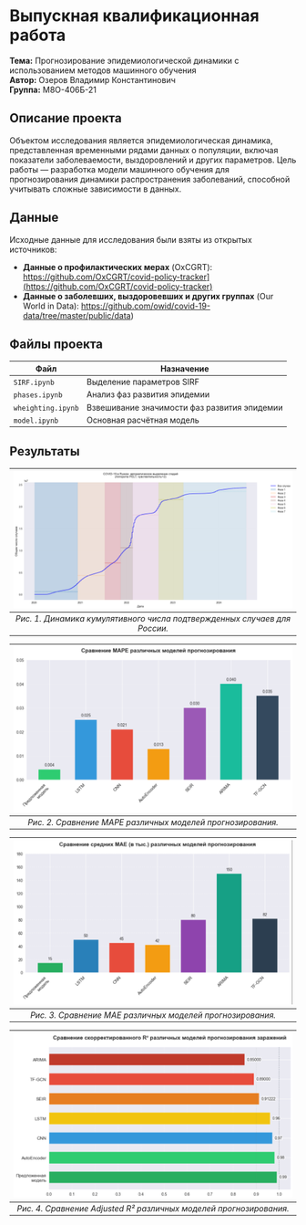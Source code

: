 # Выпускная квалификационная работа  
**Тема:** Прогнозирование эпидемиологической динамики с использованием методов машинного обучения  
**Автор:** Озеров Владимир Константинович                                           
 **Группа:** М8О-406Б-21


## Описание проекта  
Объектом исследования является эпидемиологическая динамика, представленная временными рядами данных о популяции, включая показатели заболеваемости, выздоровлений и других параметров. 
Цель работы — разработка модели машинного обучения для прогнозирования динамики распространения заболеваний, способной учитывать сложные зависимости в данных.
 

## Данные  
Исходные данные для исследования были взяты из открытых источников:  
- **Данные о профилактических мерах** (OxCGRT): https://github.com/OxCGRT/covid-policy-tracker](https://github.com/OxCGRT/covid-policy-tracker)  
- **Данные о заболевших, выздоровевших и других группах** (Our World in Data): https://github.com/owid/covid-19-data/tree/master/public/data)  

## Файлы проекта  
| Файл                  | Назначение                                                                 |
|-----------------------|---------------------------------------------------------------------------|
| `SIRF.ipynb`          | Выделение параметров SIRF         |
| `phases.ipynb`        | Анализ фаз развития эпидемии                              |
| `wheighting.ipynb`    | Взвешивание значимости фаз развития эпидемии  |
| `model.ipynb`         | Основная расчётная модель                         |

## Результаты


| ![График](images/Russia_Phases.png) |
|:-----------------------------------:|
| *Рис. 1. Динамика кумулятивного числа подтвержденных случаев для России.* |

| ![MAPE](images/MAPE.png) |
|:-----------------------------------:|
| *Рис. 2. Сравнение MAPE различных моделей прогнозирования.* |

| ![MAE](images/MAE.png) |
|:-----------------------------------:|
| *Рис. 3. Сравнение MAE различных моделей прогнозирования.* |

| ![R2](images/R2.png) |
|:-----------------------------------:|
| *Рис. 4. Сравнение Adjusted R² различных моделей прогнозирования.* |


